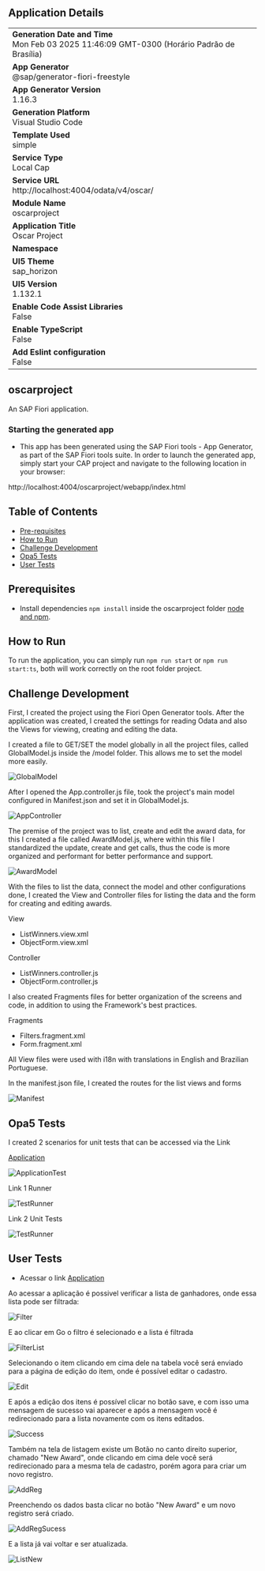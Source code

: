 ## Application Details
|               |
| ------------- |
|**Generation Date and Time**<br>Mon Feb 03 2025 11:46:09 GMT-0300 (Horário Padrão de Brasília)|
|**App Generator**<br>@sap/generator-fiori-freestyle|
|**App Generator Version**<br>1.16.3|
|**Generation Platform**<br>Visual Studio Code|
|**Template Used**<br>simple|
|**Service Type**<br>Local Cap|
|**Service URL**<br>http://localhost:4004/odata/v4/oscar/|
|**Module Name**<br>oscarproject|
|**Application Title**<br>Oscar Project|
|**Namespace**<br>|
|**UI5 Theme**<br>sap_horizon|
|**UI5 Version**<br>1.132.1|
|**Enable Code Assist Libraries**<br>False|
|**Enable TypeScript**<br>False|
|**Add Eslint configuration**<br>False|

## oscarproject

An SAP Fiori application.

### Starting the generated app

-   This app has been generated using the SAP Fiori tools - App Generator, as part of the SAP Fiori tools suite.  In order to launch the generated app, simply start your CAP project and navigate to the following location in your browser:

http://localhost:4004/oscarproject/webapp/index.html


## Table of Contents

- [Pre-requisites](#prerequisites)
- [How to Run](#how-to-run)
- [Challenge Development](#challenge-development)
- [Opa5 Tests](#opa5ptests)
- [User Tests](#userTests)


## Prerequisites

- Install dependencies `npm install` inside the oscarproject folder [node and npm](https://docs.npmjs.com/downloading-and-installing-node-js-and-npm).

## How to Run

To run the application, you can simply run `npm run start` or `npm run start:ts`, both will work correctly on the root folder project.

## Challenge Development

First, I created the project using the Fiori Open Generator tools. After the application was created, I created the settings for reading Odata and also the Views for viewing, creating and editing the data.

I created a file to GET/SET the model globally in all the project files, called GlobalModel.js inside the /model folder. This allows me to set the model more easily.

![GlobalModel](../../docs/images/sap/GlobalModel.png)

After I opened the App.controller.js file, took the project's main model configured in Manifest.json and set it in GlobalModel.js.


![AppController](../../docs/images/sap/AppController.png)


The premise of the project was to list, create and edit the award data, for this I created a file called AwardModel.js, where within this file I standardized the update, create and get calls, thus the code is more organized and performant for better performance and support.

![AwardModel](../../docs/images/sap/AwardModel.png)

With the files to list the data, connect the model and other configurations done, I created the View and Controller files for listing the data and the form for creating and editing awards.

View
- ListWinners.view.xml
- ObjectForm.view.xml

Controller
- ListWinners.controller.js
- ObjectForm.controller.js

I also created Fragments files for better organization of the screens and code, in addition to using the Framework's best practices.

Fragments
- Filters.fragment.xml
- Form.fragment.xml

All View files were used with i18n with translations in English and Brazilian Portuguese.

In the manifest.json file, I created the routes for the list views and forms

![Manifest](../../docs/images/sap/manifestjson.png)


## Opa5 Tests

I created 2 scenarios for unit tests that can be accessed via the Link

[Application](http://localhost:4004/)

![ApplicationTest](../../docs/images/sap/TestScreen.png)

Link 1 Runner

![TestRunner](../../docs/images/sap/TestRunner.png)

Link 2 Unit Tests

![TestRunner](../../docs/images/sap/UnitTests.png)


## User Tests

- Acessar o link
[Application](http://localhost:4004/oscarproject/index.html)

Ao acessar a aplicação é possivel verificar a lista de ganhadores, onde essa lista pode ser filtrada:

![Filter](../../docs/images/sap/print1.png)

E ao clicar em Go o filtro é selecionado e a lista é filtrada

![FilterList](../../docs/images/sap/print2.png)

Selecionando o item clicando em cima dele na tabela você será enviado para a página de edição do item, onde é possível editar o cadastro.

![Edit](../../docs/images/sap/print3.png)

E após a edição dos itens é possível clicar no botão save, e com isso uma mensagem de sucesso vai aparecer e após a mensagem você é redirecionado para a lista novamente com os itens editados.

![Success](../../docs/images/sap/print4.png)

Também na tela de listagem existe um Botão no canto direito superior, chamado "New Award", onde clicando em cima dele você será redirecionado para a mesma tela de cadastro, porém agora para criar um novo registro.

![AddReg](../../docs/images/sap/print5.png)

Preenchendo os dados basta clicar no botão "New Award" e um novo registro será criado.


![AddRegSucess](../../docs/images/sap/print6.png)

E a lista já vai voltar e ser atualizada.

![ListNew](../../docs/images/sap/print7.png)


